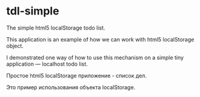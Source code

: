 tdl-simple
==========

The simple html5 localStorage todo list.

This application is an example of how we can work with html5 localStorage object.

I demonstrated one way of how to use this mechanism on a simple tiny application — localhost todo list.

Простое html5 localStorage приложение - список дел.

Это пример использования объекта localStorage.
